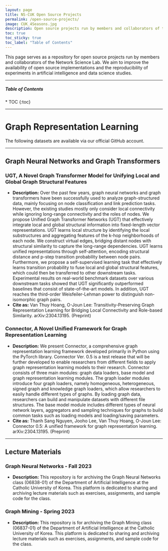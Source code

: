 ```yaml
---
layout: page
title: NS-CUK Open Source Projects
permalink: /open-source-projects/
image: CUK_4Seasons.jpg
description: Open source projects run by members and collaborators of the Network Science Lab at the Catholic University of Korea
toc: true
toc_sticky: true
toc_label: "Table of Contents"
---
```


This page serves as a repository for open source projects run by members and collaborators of the Network Science Lab. We aim to improve the availability of open source implementations and the reproducibility of experiments in artificial intelligence and data science studies.

***

<h5>Table of Contents</h5>
* TOC
{:toc}

***
# Graph Representation Learning

The following datasets are available via our official GitHub account. 

<div class="github-card" data-github="NSLab-CUK" data-width="90%" data-height="" data-theme="default" text-align="center"></div>
<script src="//cdn.jsdelivr.net/github-cards/latest/widget.js"></script>

***
## Graph Neural Networks and Graph Transformers

### UGT, A Novel Graph Transformer Model for Unifying Local and Global Graph Structural Features

* **Description:** Over the past few years, graph neural networks and graph transformers have been successfully used to analyze graph-structured data, mainly focusing on node classification and link prediction tasks. However, the existing studies mostly only consider local connectivity while ignoring long-range connectivity and the roles of nodes. We propose Unified Graph Transformer Networks (UGT) that effectively integrate local and global structural information into fixed-length vector representations. UGT learns local structure by identifying the local substructures and aggregating features of the k-hop neighborhoods of each node. We construct virtual edges, bridging distant nodes with structural similarity to capture the long-range dependencies. UGT learns unified representations through self-attention, encoding structural distance and p-step transition probability between node pairs. Furthermore, we propose a self-supervised learning task that effectively learns transition probability to fuse local and global structural features, which could then be transferred to other downstream tasks. Experimental results on real-world benchmark datasets over various downstream tasks showed that UGT significantly outperformed baselines that consist of state-of-the-art models. In addition, UGT reaches the third-order Weisfeiler-Lehman power to distinguish non-isomorphic graph pairs.
* **Cite as:** Van Thuy Hoang, O-Joun Lee: Transitivity-Preserving Graph Representation Learning for Bridging Local Connectivity and Role-based Similarity. arXiv:2304.13195. (Preprint)

<p align="center">
<div class="github-card" data-github="NSLab-CUK/Unified-Graph-Transformer" data-width="90%" data-height="" data-theme="default"></div>
<script src="//cdn.jsdelivr.net/github-cards/latest/widget.js"></script>
</p>

### Connector, A Novel Unified Framework for Graph Representation Learning

* **Description:** We present Connector, a comprehensive graph representation learning framework developed primarily in Python using the PyTorch library. Connector Ver. 0.5 is a test release that will be further developed to enable researchers from different fields to apply graph representation learning models to their research. Connector consists of three main modules: graph data loaders, base model and graph representation learning modules. The graph loader modules introduce four graph loaders, namely homogeneous, heterogeneous, signed graph and knowledge graph loaders, which allow researchers to easily handle different types of graphs. By loading graph data, researchers can build and manipulate datasets with different file structures. The base model module includes different types of neural network layers, aggregators and sampling techniques for graphs to build common tasks such as loading models and loading/saving parameters.
* **Cite as:** Thanh Sang Nguyen, Jooho Lee, Van Thuy Hoang, O-Joun Lee: Connector 0.5: A unified framework for graph representation learning. arXiv:2304.13195. (Preprint)

<p align="center">
<div class="github-card" data-github="NSLab-CUK/Connector" data-width="90%" data-height="" data-theme="default"></div>
<script src="//cdn.jsdelivr.net/github-cards/latest/widget.js"></script>
</script>

***
## Lecture Materials

### Graph Neural Networks - Fall 2023

* **Description:** This repository is for archiving the Graph Neural Networks class (06838-01) of the Department of Artificial Intelligence at the Catholic University of Korea. This platform is dedicated to sharing and archiving lecture materials such as exercises, assignments, and sample code for the class.

<p align="center">
<div class="github-card" data-github="NSLab-CUK/Graph-Neural-Networks-Fall-2023" data-width="90%" data-height="" data-theme="default"></div>
<script src="//cdn.jsdelivr.net/github-cards/latest/widget.js"></script>
</script>

### Graph Mining - Spring 2023

* **Description:** This repository is for archiving the Graph Mining class (06837-01) of the Department of Artificial Intelligence at the Catholic University of Korea. This platform is dedicated to sharing and archiving lecture materials such as exercises, assignments, and sample code for the class.

<p align="center">
<div class="github-card" data-github="NSLab-CUK/Graph-Mining-Spring-2023" data-width="90%" data-height="" data-theme="default"></div>
<script src="//cdn.jsdelivr.net/github-cards/latest/widget.js"></script>
</script>




